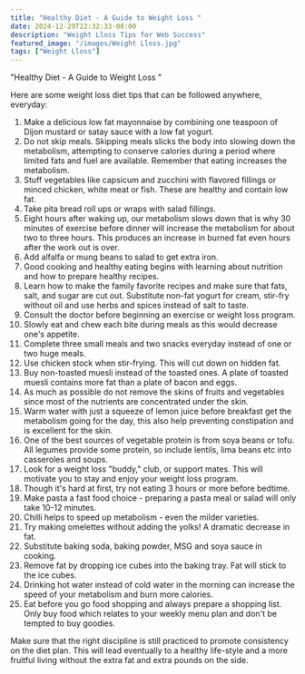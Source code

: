 ```yaml
---
title: "Healthy Diet - A Guide to Weight Loss "
date: 2024-12-29T22:32:33-08:00
description: "Weight Lloss Tips for Web Success"
featured_image: "/images/Weight Lloss.jpg"
tags: ["Weight Lloss"]
---
```


"Healthy Diet - A Guide to Weight Loss "

Here are some weight loss diet tips that can be followed anywhere, everyday:

1. Make a delicious low fat mayonnaise by combining one teaspoon of Dijon mustard or satay sauce with a low fat yogurt.
2. Do not skip meals. Skipping meals slicks the body into slowing down the metabolism, attempting to conserve calories during a period where limited fats and fuel are available. Remember that eating increases the metabolism.
3. Stuff vegetables like capsicum and zucchini with flavored fillings or minced chicken, white meat or fish. These are healthy and contain low fat.
4. Take pita bread roll ups or wraps with salad fillings.
5. Eight hours after waking up, our metabolism slows down that is why 30 minutes of exercise before dinner will increase the metabolism for about two to three hours.  This produces an increase in burned fat even hours after the work out is over.
6. Add alfalfa or mung beans to salad to get extra iron. 
7. Good cooking and healthy eating begins with learning about nutrition and how to prepare healthy recipes.
8. Learn how to make the family favorite recipes and make sure that fats, salt, and sugar are cut out. Substitute non-fat yogurt for cream, stir-fry without oil and use herbs and spices instead of salt to taste.
9. Consult the doctor before beginning an exercise or weight loss program.
10. Slowly eat and chew each bite during meals as this would decrease one's appetite.
11. Complete three small meals and two snacks everyday instead of one or two huge meals. 
12. Use chicken stock when stir-frying.  This will cut down on hidden fat.
13. Buy non-toasted muesli instead of the toasted ones.  A plate of toasted muesli contains more fat than a plate of bacon and eggs.
14. As much as possible do not remove the skins of fruits and vegetables since most of the nutrients are concentrated under the skin.
15. Warm water with just a squeeze of lemon juice before breakfast get the metabolism going for the day, this also help preventing constipation and is excellent for the skin.
16. One of the best sources of vegetable protein is from soya beans or tofu. All legumes provide some protein, so include lentils, lima beans etc into casseroles and soups.
17. Look for a weight loss "buddy," club, or support mates. This will motivate you to stay and enjoy your weight loss program.
18. Though it's hard at first, try not eating 3 hours or more before bedtime.
19. Make pasta a fast food choice - preparing a pasta meal or salad will only take 10-12 minutes.
20. Chilli helps to speed up metabolism - even the milder varieties.
21. Try making omelettes without adding the yolks! A dramatic decrease in fat.
22. Substitute baking soda, baking powder, MSG and soya sauce in cooking.
23. Remove fat by dropping ice cubes into the baking tray. Fat will stick to the ice cubes.
24. Drinking hot water instead of cold water in the morning can increase the speed of your metabolism and burn more calories.
25. Eat before you go food shopping and always prepare a shopping list. Only buy food which relates to your weekly menu plan and don't be tempted to buy goodies. 

Make sure that the right discipline is still practiced to promote consistency on the diet plan.  This will lead eventually to a healthy life-style and a more fruitful living without the extra fat and extra pounds on the side.

